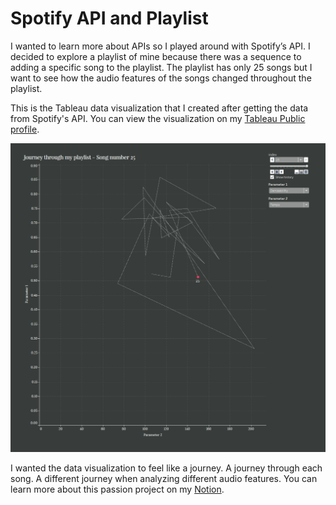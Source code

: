 # Spotify API and Playlist
I wanted to learn more about APIs so I played around with Spotify’s API. I decided to explore a playlist of mine because there was a sequence to adding a specific song to the playlist. The playlist has only 25 songs but I want to see how the audio features of the songs changed throughout the playlist.

This is the Tableau data visualization that I created after getting the data from Spotify's API. You can view the visualization on my [Tableau Public profile](https://public.tableau.com/app/profile/aloysius.ong/viz/playlist_16552129990400/Dashboard1).

![alt text](https://github.com/alsiusyoong/Spotify_Playlist_EDA/blob/main/playlist7.PNG)

I wanted the data visualization to feel like a journey. A journey through each song. A different journey when analyzing different audio features.
You can learn more about this passion project on my [Notion](https://www.notion.so/aloysiusong/Spotify-API-and-Playlist-85026a7c450f40848402672a36c99f32?pvs=4).

